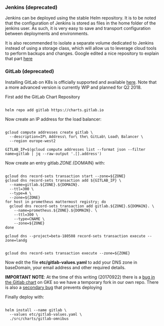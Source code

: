 ### Jenkins (deprecated)

Jenkins can be deployed using the stable Helm repository. It is to be noted that the configuration of Jenkins is stored as files in the home folder of the jenkins user. As such, it is very easy to save and transport configuration between deployments and environments. 

It is also recommended to isolate a separate volume dedicated to Jenkins instead of using a storage class, which will allow us to leverage cloud tools to perform backups and changes. Google edited a nice repository to explain that part [here](https://github.com/googlecloudplatform/continuous-deployment-on-kubernetes)

### GitLab (deprecated)

Installing GitLab on K8s is officially supported and available [here](https://docs.gitlab.com/ee/install/kubernetes/gitlab_omnibus.html). Note that a more advanced version is currently WIP and planned for Q2 2018. 

First add the GitLab Chart Repository

<pre><code>
helm repo add gitlab https://charts.gitlab.io
</code></pre>

Now create an IP address for the load balancer: 

<pre><code>
gcloud compute addresses create gitlab \
  --description=IP\ Address\ for\ the\ GitLab\ Load\ Balancer \
  --region europe-west2

GITLAB_IP=$(gcloud compute addresses list --format json --filter name=gitlab | jq --raw-output '.[].address')
</code></pre>

Now create an entry gitlab.${ZONE}.${DOMAIN} with: 

<pre><code>
gcloud dns record-sets transaction start --zone=${ZONE}
gcloud dns record-sets transaction add ${GITLAB_IP} \
  --name=gitlab.${ZONE}.${DOMAIN}. 
  --ttl=300 \
  --type=A \
  --zone=${ZONE}
for host in prometheus mattermost registry; do
  gcloud dns record-sets transaction add gitlab.${ZONE}.${DOMAIN}. \
    --name=prometheus.${ZONE}.${DOMAIN}. \
    --ttl=300 \
    --type=CNAME \
    --zone=${ZONE}
done

gcloud dns --project=beta-180508 record-sets transaction execute --zone=landg


gcloud dns record-sets transaction execute --zone=${ZONE}
</code></pre>

Now edit the file **etc/gitlab-values.yaml** to add your DNS zone in baseDomain, your email address and other required details. 

**IMPORTANT NOTE**: At the time of this writing (20170922) there is a [bug in the Gitlab chart](https://gitlab.com/charts/charts.gitlab.io/issues/71) on GKE so we have a temporary fork in our own repo. 
There is also a [secondary bug](https://gitlab.com/gitlab-org/gitlab-ce/issues/35822) that prevents deploying

Finally deploy with: 

<pre><code>
helm install --name gitlab \
  --values etc/gitlab-values.yaml \
  ./src/charts/gitlab-omnibus
</code></pre>

